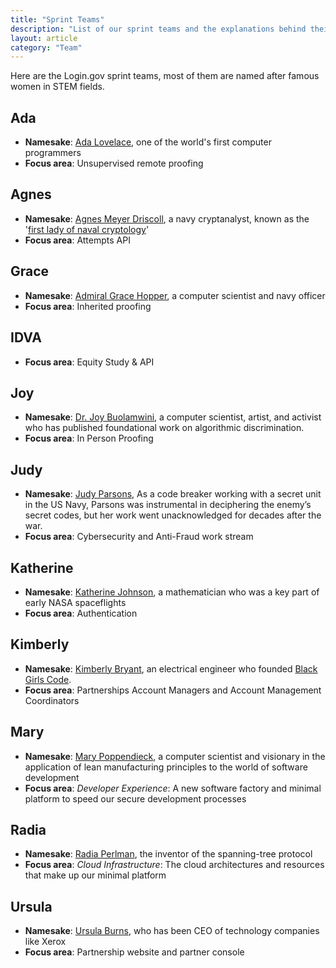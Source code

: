 ```yaml
---
title: "Sprint Teams"
description: "List of our sprint teams and the explanations behind their names"
layout: article
category: "Team"
---
```


Here are the Login.gov sprint teams, most of them are named after famous women in STEM fields.

## Ada

* **Namesake**: [Ada Lovelace][ada], one of the world's first computer
  programmers
* **Focus area**: Unsupervised remote proofing

[ada]: https://en.wikipedia.org/wiki/Ada_Lovelace

## Agnes

* **Namesake**: [Agnes Meyer Driscoll][agnes], a navy cryptanalyst, known as the '[first lady of naval cryptology](https://www.hmdb.org/m.asp?m=106127)'
* **Focus area**: Attempts API

[agnes]: https://www.nsa.gov/History/Cryptologic-History/Historical-Figures/Historical-Figures-View/Article/1623020/agnes-meyer-driscoll/

## Grace

* **Namesake**: [Admiral Grace Hopper][grace], a computer scientist
  and navy officer
* **Focus area**: Inherited proofing

[grace]: https://en.wikipedia.org/wiki/Grace_Hopper

## IDVA

* **Focus area**: Equity Study & API

## Joy

* **Namesake**: [Dr. Joy Buolamwini][joy], a computer scientist, artist, and
  activist who has published foundational work on algorithmic discrimination.
* **Focus area**: In Person Proofing

[joy]: https://en.wikipedia.org/wiki/Joy_Buolamwini

## Judy

* **Namesake**: [Judy Parsons][judy], As a code breaker working with a secret
  unit in the US Navy, Parsons was instrumental in deciphering the enemy’s
  secret codes, but her work went unacknowledged for decades after the war.
* **Focus area**: Cybersecurity and Anti-Fraud work stream

[judy]: https://blog.theveteranssite.greatergood.com/wwii-navy-codebreaker/

## Katherine

* **Namesake**: [Katherine Johnson][katherine], a mathematician
  who was a key part of early NASA spaceflights
* **Focus area**: Authentication

[katherine]: https://en.wikipedia.org/wiki/Katherine_Johnson

## Kimberly

* **Namesake**: [Kimberly Bryant][kimberly], an electrical engineer who founded
  [Black Girls Code](https://www.blackgirlscode.com/).
* **Focus area**: Partnerships Account Managers and Account Management Coordinators

[kimberly]: https://en.wikipedia.org/wiki/Kimberly_Bryant_(technologist)

## Mary

* **Namesake**: [Mary Poppendieck][mary], a computer scientist and
  visionary in the application of lean manufacturing principles to the world
  of software development
* **Focus area**: _Developer Experience_: A new software factory and minimal platform to
  speed our secure development processes

[mary]: http://www.poppendieck.com/people.htm

## Radia

* **Namesake**: [Radia Perlman][radia], the inventor of the spanning-tree protocol
* **Focus area**: _Cloud Infrastructure_: The cloud architectures and resources that make
  up our minimal platform

[radia]: https://en.wikipedia.org/wiki/Radia_Perlman

## Ursula

* **Namesake**: [Ursula Burns][ursula], who has been CEO of technology
  companies like Xerox
* **Focus area**: Partnership website and partner console

[ursula]: https://en.wikipedia.org/wiki/Ursula_Burns

